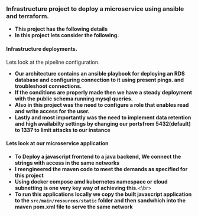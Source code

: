 ### Infrastructure project to deploy a microservice using ansible and terraform.
- **This project has the following details**
- **In this project lets consider the following.**
#### Infrastructure deployments.
Lets look at the pipeline configuration.
- **Our architecture contains an ansible playbook for deploying an RDS database and configuring connection to it using present pings. and troubleshoot connections.**
- **If the conditions are properly made then we have a steady deployment with the public schema running mysql queries.**
- **Also in this project was the need to configure a role that enables read and write access for the user.</br>**
- **Lastly and most importantly was the need to implement data retention and high availabilty settings by changing our portsfrom 5432(default) to 1337 to limit attacks to our instance**
#### Lets look at our microservice application</br>
- **To Deploy a javascript frontend to a java backend, We connect the strings with access in the same networks**</br>
- **I reengineered the maven code to meet the demands as specified for this project**</br>
- **Using docker compose amd kubernetes namespace or cloud subnetting is one very  key way of achieving this.**<\br>
- **To run this applications locally we copy the built javascript application to the `src/main/resources/static` folder and then sandwhich into the maven pom.xml file to serve the same network</br>**
